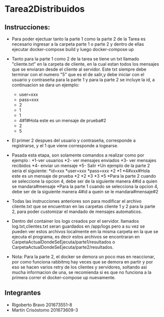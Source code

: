# Tarea2Distribuidos
## Instrucciones:
* Para poder ejectuar tanto la parte 1 como la parte 2 de la Tarea es necesario ingresar a la carpeta parte 1 o parte 2 y dentro de ellas ejecutar docker-compose build y luego docker-compose up

* Tanto para la parte 1 como 2 de la tarea se tiene un txt llamado "cliente.txt" en la carpeta de cliente, en la cual estan todos los mensajes que se enviaran desde el cliente al servidor. Este txt siempre debe terminar con el numero "5"  que es el de salir,y debe iniciar con el usuario y contraseña para la parte 1 y para la parte 2 se incluye la id, a continuacion se dara un ejemplo:
	* user=xxx
	* pass=xxx
	* 2
	* 1
	* 1
	* 4#1#Hola este es un mensaje de prueba#2
	* 2
	* 5
	
* El primer 2 despues del usuario y contraseña, corresponde a registrarse, y el 1 que viene corresponde a logearse.
* Pasada esta etapa, son solamente comandos a realizar como por ejemplo :
	*1-ver usuarios
	*2- ver mensajes enviados
	*3- ver mensajes recibidos
	*4- enviar un mensaje
	*5- Salir
*Un ejemplo de la parte 2 seria el siguiente:
	*id=xxx
	*user=xxx
	*pass=xxx
	*2
	*1
	*4#xxx#Hola este es un mensaje de prueba
	*2
	*2
	*3
	*3
	*5
*Para la parte 2  cuando se seleccione la opcion 4, debe ser de la siguiente manera 4#id a quien se mandara#mensaje
*Para la parte 1 cuando se selecciona la opcion 4, debe ser de la siguiente manera 4#id a quein se le mandara#mensaje#2
* Todas las instrucciones anteriores son para modificar el archivo cliente.txt que se encuentran en las carpetas cliente 1 y 2 para la parte 2, para poder customizar el mandado de mensajes automaticos.
* Dentro del container los logs creados por el servidor. llamados log.txt,clientes.txt seran guardados en /app/logs pero a su vez se pueden ver estos archivos localmente em la misma carpeta en la que se ejecuta el programa, es decir estos archivos se encontraran en CarpetaActualDondeSeEjecuta/parte1/resultados o CarpetaActualDondeSeEjecuta/parte2/resultados.
* Nota: Para la parte 2, el docker se demora un poco mas en reaccionar, por como funciona rabbitmq hay veces que se demora en partir y por eso se hacen varios retry de los clientes y servidores, soltando asi mucha informacion de una, se recomienda si es que no funciona a la primera correr el docker-compose up nuevamente.
## Integrantes
* Rigoberto Bravo 201673551-8
* Martín Crisóstomo 201673609-3
